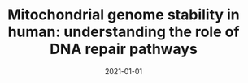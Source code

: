 ---
title: "Mitochondrial genome stability in human: understanding the role of DNA repair pathways"
collection: publications
category: journal
permalink: /publication/2021-01-01-mitochondrial-stability
excerpt: 'This review discusses the role of DNA repair pathways in maintaining mitochondrial genome stability.'
date: 2021-01-01
venue: 'Biochemical Journal'
paperurl: 'https://portlandpress.com/biochemj/article/478/6/1179/229089'
citation: 'Dahal, S., & Raghavan, S.C. (2021). &quot;Mitochondrial genome stability in human: understanding the role of DNA repair pathways.&quot; <i>Biochemical Journal</i>. 478(6), 1179-1197.'
---